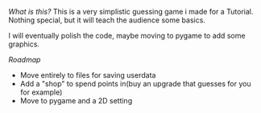 *What is this?*
This is a very simplistic guessing game i made for a Tutorial.
Nothing special, but it will teach the audience some basics.

I will eventually polish the code, maybe moving to pygame to add some graphics.

*Roadmap*

- Move entirely to files for saving userdata
- Add a "shop" to spend points in(buy an upgrade that guesses for you for example)
- Move to pygame and a 2D setting
